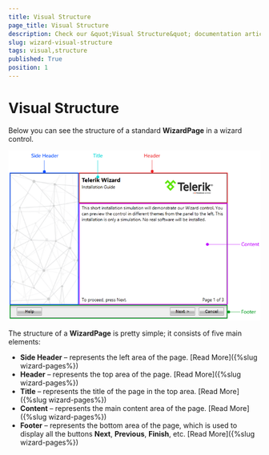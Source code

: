 ```yaml
---
title: Visual Structure
page_title: Visual Structure
description: Check our &quot;Visual Structure&quot; documentation article for the RadWizard WPF control.
slug: wizard-visual-structure
tags: visual,structure
published: True
position: 1
---
```


# Visual Structure

Below you can see the structure of a standard __WizardPage__ in a wizard control. 

![](images/Wizard-VisualStructure.png)

The structure of a __WizardPage__ is pretty simple; it consists of five main elements:


* __Side Header__ – represents the left area of the page. [Read More]({%slug wizard-pages%})
* __Header__ – represents the top area of the page. [Read More]({%slug wizard-pages%})
* __Title__ – represents the title of the page in the top area. [Read More]({%slug wizard-pages%})
* __Content__ – represents the main content area of the page. [Read More]({%slug wizard-pages%})
* __Footer__ – represents the bottom area of the page, which is used to display all the buttons __Next__, __Previous__, __Finish__, etc. [Read More]({%slug wizard-pages%})
